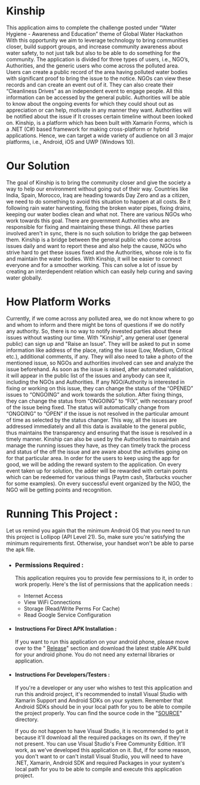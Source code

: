 # Kinship

This application aims to complete the challenge posted under “Water Hygiene - Awareness and Education” theme of Global Water Hackathon
With this opportunity we aim to leverage technology to bring communities closer, build support groups, and increase community awareness about water safety, to not just talk but also to be able to do something for the community.
The application is divided for three types of users, i.e., NGO’s, Authorities, and the generic users who come across the polluted area.
Users can create a public record of the area having polluted water bodies with significant proof to bring the issue to the notice.
 NGOs can view these records and can create an event out of it. They can also create their “Cleanliness Drives” as an independent event to engage people. All this information can be accessed by the general public.
Authorities will be able to know about the ongoing events for which they could shout out as appreciation or can help, motivate in any manner they want.
Authorities will be notified about the issue if It crosses certain timeline without been looked on.
Kinship, is a platform which has been built with Xamarin Forms, which is a .NET (C#) based framework for making cross-platform or hybrid applications. Hence, we can target a wide variety of audience on all 3 major platforms, i.e., Android, iOS and UWP (Windows 10).

# Our Solution

The goal of Kinship is to bring the community closer and give the society a way to help our environment without going out of their way. Countries like India, Spain, Morocco, Iraq are heading towards Day Zero and as a citizen, we need to do something to avoid this situation to happen at all costs. Be it following rain water harvesting, fixing the broken water pipes, fixing drains, keeping our water bodies clean and what not. There are various NGOs who work towards this goal. There are government Authorities who are responsible for fixing and maintaining these things. All these parties involved aren't in sync, there is no such solution to bridge the gap between them.
Kinship is a bridge between the general public who come across issues daily and want to report these and also help the cause, NGOs who strive hard to get these issues fixed and the Authorities, whose role is to fix and maintain the water bodies. With Kinship, it will be easier to connect everyone and for a smoother working. This can solve a lot of issue by creating an interdependent relation which can easily help curing and saving water globally.

# How Platform Works

Currently, if we come across any polluted area, we do not know where to go and whom to inform and there might be tons of questions if we do notify any authority. So, there is no way to notify invested parties about these issues without wasting our time.
With "Kinship", any general user (general public) can sign up and "Raise an Issue". They will be asked to put in some information like address of the place, rating the issue (Low, Medium, Critical etc.), additional comments, if any. They will also need to take a photo of the mentioned issue, so NGOs and authorities involved can see and analyze the issue beforehand.
 As soon as the issue is raised, after automated validation, it will appear in the public list of the issues and anybody can see it, including the NGOs and Authorities. If any NGO/Authority is interested in fixing or working on this issue, they can change the status of the “OPENED” issues to “ONGOING” and work towards the solution. After fixing things, they can change the status from “ONGOING” to “FIX”, with necessary proof of the issue being fixed. The status will automatically change from “ONGOING” to “OPEN” if the issue is not resolved in the particular amount of time as selected by the status changer. 
This way, all the issues are addressed immediately and all this data is available to the general public, thus maintains the transparency and ensuring that the issue is resolved in a timely manner.
 Kinship can also be used by the Authorities to maintain and manage the running issues they have, as they can timely track the process and status of the off the issue and are aware about the activities going on for that particular area.
 In order for the users to keep using the app for good, we will be adding the reward system to the application.
On every event taken up for solution, the adder will be rewarded with certain points which can be redeemed for various things (Paytm cash, Starbucks voucher for some examples).
On every successful event organized by the NGO, the NGO will be getting points and recognition.

# Running This Project :

Let  us remind you again that the minimum Android OS that you need to run this project is Lollipop (API Level 21). So, make sure you're satisfying the minimum requirements first. Otherwise, your handset won't be able to parse the apk file.

- ### Permissions Required :
    This application requires you to provide few permissions to it, in order to work properly. Here's the list of permissions that the application needs :
    - Internet Access
    - View WiFi Connections
    - Storage (Read/Write Perms For Cache)
    - Read Google Service Configuration
    
- #### Instructions For Direct APK Installation :
    If you want to run this application on your android phone, please move over to the " [Release](https://github.com/cluel3ss/Kinship/releases/)" section and download the latest stable APK build for your android phone. You do not need any external libraries or application.

- #### Instructions For Developers/Testers :
     If you're a developer or any user who wishes to test this application and run this android project, it's recommended to install Visual Studio with Xamarin Support and Android SDKs on your system. Remember that Android SDKs should be in your local path for you to be able to compile the project properly. You can find the source code in the "[SOURCE](https://github.com/cluel3ss/Kinship/tree/master/src)" directory.

    If you do not happen to have Visual Studio, it is recommended to get it because it'll download all the required packages on its own, if they're not present. You can use Visual Studio's Free Community Edition. It'll work, as we've developed this application on it.
But, if for some reason, you don't want to or can't install Visual Studio, you will need to have .NET, Xamarin, Android SDK and required Packages in your system's local path for you to be able to compile and execute this application project.
